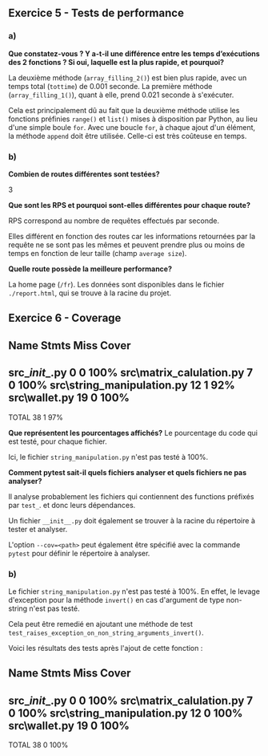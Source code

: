 ## Exercice 5 - Tests de performance

### a)

**Que constatez-vous ? Y a-t-il une différence entre les temps d’exécutions des 2 fonctions ? Si oui, laquelle est la plus rapide, et pourquoi?**

La deuxième méthode (`array_filling_2()`) est bien plus rapide, avec un temps total (`tottime`) de 0.001 seconde.
La première méthode (`array_filling_1()`), quant à elle, prend 0.021 seconde à s'exécuter.

Cela est principalement dû au fait que la deuxième méthode utilise les fonctions préfinies `range()` et `list()` mises à disposition par Python, au lieu d'une simple boule `for`. Avec une boucle `for`, à chaque ajout d'un élément, la méthode `append` doit être utilisée. Celle-ci est très coûteuse en temps.

### b)

**Combien de routes différentes sont testées?**

3

**Que sont les RPS et pourquoi sont-elles différentes pour chaque route?**

RPS correspond au nombre de requêtes effectués par seconde.

Elles différent en fonction des routes car les informations retournées par la requête ne se sont pas les mêmes et peuvent prendre plus ou moins de temps en fonction de leur taille (champ `average size`).

**Quelle route possède la meilleure performance?**

La home page (`/fr`). Les données sont disponibles dans le fichier `./report.html`, qui se trouve à la racine du projet.

## Exercice 6 - Coverage

Name                         Stmts   Miss  Cover
------------------------------------------------
src\__init__.py                  0      0   100%
src\matrix_calulation.py         7      0   100%
src\string_manipulation.py      12      1    92%
src\wallet.py                   19      0   100%
------------------------------------------------
TOTAL                           38      1    97%


**Que représentent les pourcentages affichés?**
Le pourcentage du code qui est testé, pour chaque fichier.

Ici, le fichier `string_manipulation.py` n'est pas testé à 100%.


**Comment pytest sait-il quels fichiers analyser et quels fichiers ne pas analyser?**

Il analyse probablement les fichiers qui contiennent des functions préfixés par `test_`. et donc leurs dépendances.

Un fichier `__init__.py` doit également se trouver à la racine du répertoire à tester et analyser.

L'option `--cov=<path>` peut également être spécifié avec la commande `pytest` pour définir le répertoire à analyser.

### b)

Le fichier `string_manipulation.py` n'est pas testé à 100%. En effet, le levage d'exception pour la méthode `invert()` en cas d'argument de type non-string n'est pas testé.

Cela peut être remedié en ajoutant une méthode de test `test_raises_exception_on_non_string_arguments_invert()`.

Voici les résultats des tests après l'ajout de cette fonction :

Name                         Stmts   Miss  Cover
------------------------------------------------
src\__init__.py                  0      0   100%
src\matrix_calulation.py         7      0   100%
src\string_manipulation.py      12      0   100%
src\wallet.py                   19      0   100%
------------------------------------------------
TOTAL                           38      0   100%
